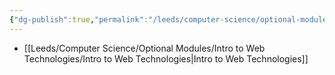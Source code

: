 ```yaml
---
{"dg-publish":true,"permalink":"/leeds/computer-science/optional-modules/intro-to-web-technologies/intro-to-web-technologies/"}
---
```



- [[Leeds/Computer Science/Optional Modules/Intro to Web Technologies/Intro to Web Technologies\|Intro to Web Technologies]]

